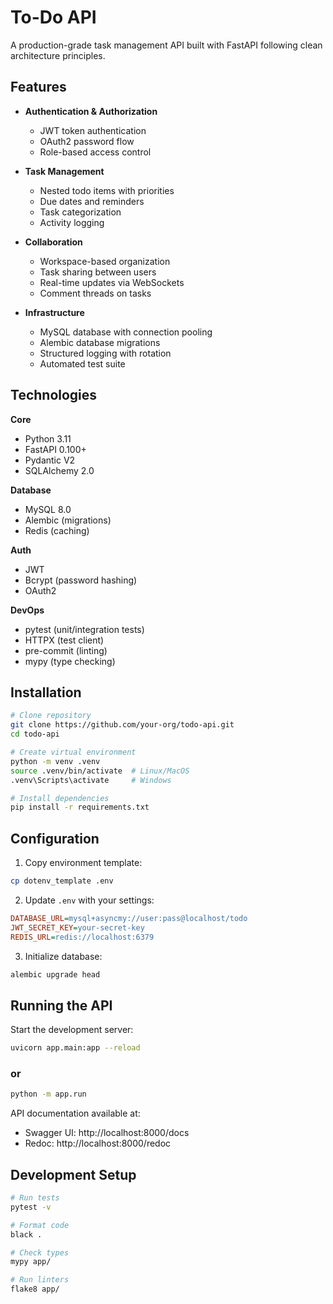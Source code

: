 # To-Do API

A production-grade task management API built with FastAPI following clean architecture principles.

## Features

- **Authentication & Authorization**
  - JWT token authentication
  - OAuth2 password flow
  - Role-based access control
  
- **Task Management**
  - Nested todo items with priorities
  - Due dates and reminders
  - Task categorization
  - Activity logging
  
- **Collaboration**
  - Workspace-based organization
  - Task sharing between users
  - Real-time updates via WebSockets
  - Comment threads on tasks

- **Infrastructure**
  - MySQL database with connection pooling
  - Alembic database migrations
  - Structured logging with rotation
  - Automated test suite

## Technologies

**Core**
- Python 3.11
- FastAPI 0.100+
- Pydantic V2
- SQLAlchemy 2.0

**Database**
- MySQL 8.0
- Alembic (migrations)
- Redis (caching)

**Auth**
- JWT
- Bcrypt (password hashing)
- OAuth2

**DevOps**
- pytest (unit/integration tests)
- HTTPX (test client)
- pre-commit (linting)
- mypy (type checking)

## Installation

```bash
# Clone repository
git clone https://github.com/your-org/todo-api.git
cd todo-api

# Create virtual environment
python -m venv .venv
source .venv/bin/activate  # Linux/MacOS
.venv\Scripts\activate     # Windows

# Install dependencies
pip install -r requirements.txt
```

## Configuration

1. Copy environment template:
```bash
cp dotenv_template .env
```

2. Update `.env` with your settings:
```ini
DATABASE_URL=mysql+asyncmy://user:pass@localhost/todo
JWT_SECRET_KEY=your-secret-key
REDIS_URL=redis://localhost:6379
```

3. Initialize database:
```bash
alembic upgrade head
```

## Running the API

Start the development server:
```bash
uvicorn app.main:app --reload
```

### or

```bash
python -m app.run
```

API documentation available at:
- Swagger UI: http://localhost:8000/docs
- Redoc: http://localhost:8000/redoc

## Development Setup

```bash
# Run tests
pytest -v

# Format code
black .

# Check types
mypy app/

# Run linters
flake8 app/
